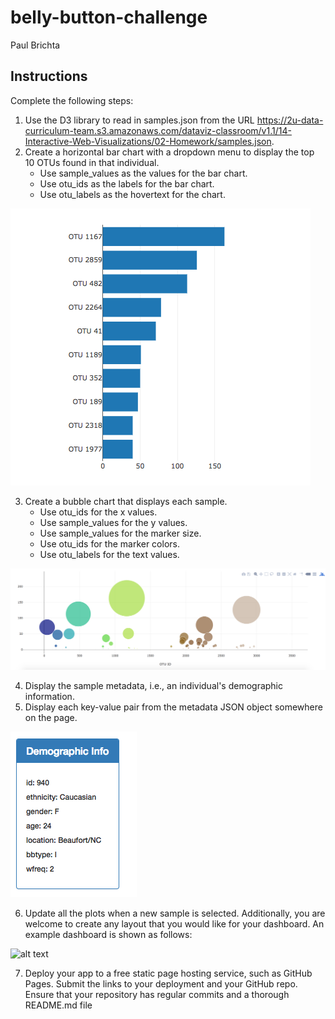 # belly-button-challenge
Paul Brichta

## Instructions
Complete the following steps:
1. Use the D3 library to read in samples.json from the URL https://2u-data-curriculum-team.s3.amazonaws.com/dataviz-classroom/v1.1/14-Interactive-Web-Visualizations/02-Homework/samples.json.
2. Create a horizontal bar chart with a dropdown menu to display the top 10 OTUs found in that individual.
    - Use sample_values as the values for the bar chart.
    - Use otu_ids as the labels for the bar chart.
    - Use otu_labels as the hovertext for the chart.

![alt text](Images/hw01.png)

3. Create a bubble chart that displays each sample.
    - Use otu_ids for the x values.
    - Use sample_values for the y values.
    - Use sample_values for the marker size.
    - Use otu_ids for the marker colors.
    - Use otu_labels for the text values.

![alt text](Images/bubble_chart.png)

4. Display the sample metadata, i.e., an individual's demographic information.
5. Display each key-value pair from the metadata JSON object somewhere on the page.

![alt text](Images/hw03.png)

6. Update all the plots when a new sample is selected. Additionally, you are welcome to create any layout that you would like for your dashboard. An example dashboard is shown as follows:

![alt text](Images/dashboard_part1.jng)

7. Deploy your app to a free static page hosting service, such as GitHub Pages. Submit the links to your deployment and your GitHub repo. Ensure that your repository has regular commits and a thorough README.md file
